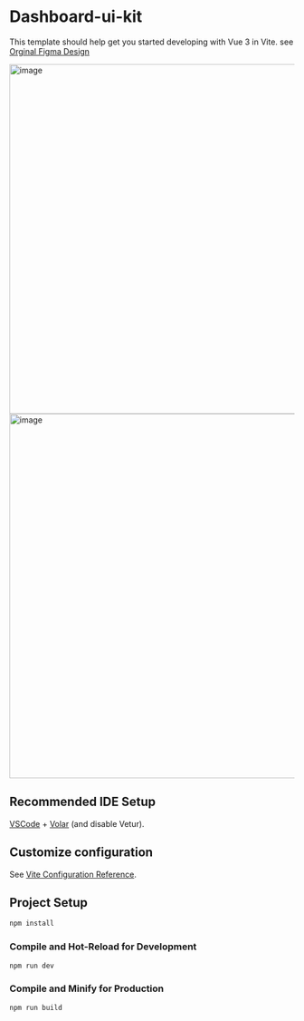 # Dashboard-ui-kit

This template should help get you started developing with Vue 3 in Vite.
see [Orginal Figma Design](https://www.figma.com/proto/D0wxHPnFMOwxGRYpTs9MrF/Dashboard-UI-Kit---Dashboard?page-id=0%3A1&type=design&node-id=549-8646&viewport=-106%2C-13%2C0.24&t=PuIWpZ3ARFDh7wKp-1&scaling=scale-down)

<img width="1342" height="617" alt="image" src="https://github.com/user-attachments/assets/7287a274-f954-4ab1-8e02-655fb5d3d426" />

<img width="1351" height="643" alt="image" src="https://github.com/user-attachments/assets/74c80561-193c-44b2-b2c2-73294c692ec4" />


## Recommended IDE Setup

[VSCode](https://code.visualstudio.com/) + [Volar](https://marketplace.visualstudio.com/items?itemName=Vue.volar) (and disable Vetur).

## Customize configuration

See [Vite Configuration Reference](https://vite.dev/config/).

## Project Setup

```sh
npm install
```

### Compile and Hot-Reload for Development

```sh
npm run dev
```

### Compile and Minify for Production

```sh
npm run build
```
